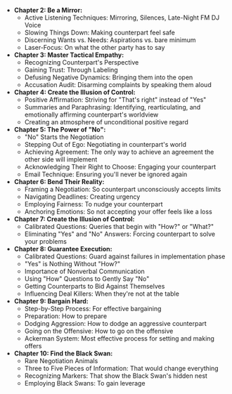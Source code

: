 - **Chapter 2: Be a Mirror:**
    - Active Listening Techniques: Mirroring, Silences, Late-Night FM DJ Voice
    - Slowing Things Down: Making counterpart feel safe
    - Discerning Wants vs. Needs: Aspirations vs. bare minimum
    - Laser-Focus: On what the other party has to say
- **Chapter 3: Master Tactical Empathy:**
    - Recognizing Counterpart's Perspective
    - Gaining Trust: Through Labeling
    - Defusing Negative Dynamics: Bringing them into the open
    - Accusation Audit: Disarming complaints by speaking them aloud
- **Chapter 4: Create the Illusion of Control:**
    - Positive Affirmation: Striving for "That's right" instead of "Yes"
    - Summaries and Paraphrasing: Identifying, rearticulating, and emotionally affirming counterpart's worldview
    - Creating an atmosphere of unconditional positive regard
- **Chapter 5: The Power of "No":**
    - "No" Starts the Negotiation
    - Stepping Out of Ego: Negotiating in counterpart's world
    - Achieving Agreement: The only way to achieve an agreement the other side will implement
    - Acknowledging Their Right to Choose: Engaging your counterpart
    - Email Technique: Ensuring you'll never be ignored again
- **Chapter 6: Bend Their Reality:**
    - Framing a Negotiation: So counterpart unconsciously accepts limits
    - Navigating Deadlines: Creating urgency
    - Employing Fairness: To nudge your counterpart
    - Anchoring Emotions: So not accepting your offer feels like a loss
- **Chapter 7: Create the Illusion of Control:**
    - Calibrated Questions: Queries that begin with "How?" or "What?"
    - Eliminating "Yes" and "No" Answers: Forcing counterpart to solve your problems
- **Chapter 8: Guarantee Execution:**
    - Calibrated Questions: Guard against failures in implementation phase
    - "Yes" is Nothing Without "How?"
    - Importance of Nonverbal Communication
    - Using "How" Questions to Gently Say "No"
    - Getting Counterparts to Bid Against Themselves
    - Influencing Deal Killers: When they're not at the table
- **Chapter 9: Bargain Hard:**
    - Step-by-Step Process: For effective bargaining
    - Preparation: How to prepare
    - Dodging Aggression: How to dodge an aggressive counterpart
    - Going on the Offensive: How to go on the offensive
    - Ackerman System: Most effective process for setting and making offers
- **Chapter 10: Find the Black Swan:**
    - Rare Negotiation Animals
    - Three to Five Pieces of Information: That would change everything
    - Recognizing Markers: That show the Black Swan's hidden nest
    - Employing Black Swans: To gain leverage

